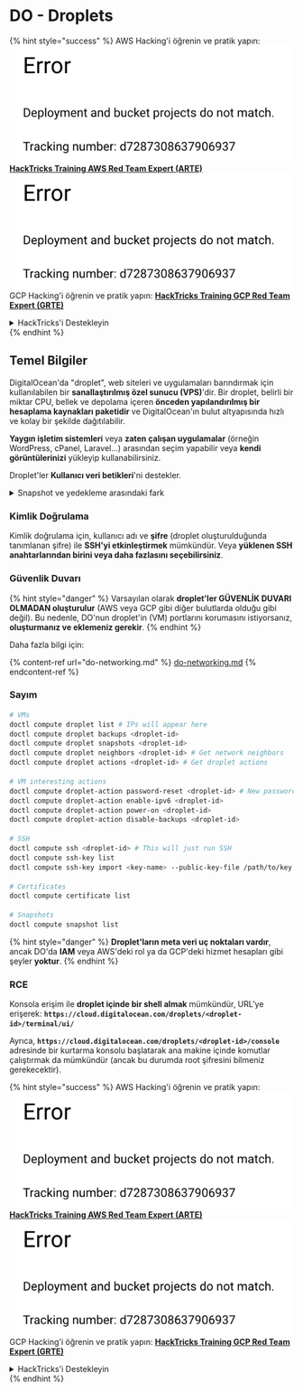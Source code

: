 # DO - Droplets

{% hint style="success" %}
AWS Hacking'i öğrenin ve pratik yapın:<img src="../../../.gitbook/assets/image (1) (1).png" alt="" data-size="line">[**HackTricks Training AWS Red Team Expert (ARTE)**](https://training.hacktricks.xyz/courses/arte)<img src="../../../.gitbook/assets/image (1) (1).png" alt="" data-size="line">\
GCP Hacking'i öğrenin ve pratik yapın: <img src="../../../.gitbook/assets/image (2).png" alt="" data-size="line">[**HackTricks Training GCP Red Team Expert (GRTE)**<img src="../../../.gitbook/assets/image (2).png" alt="" data-size="line">](https://training.hacktricks.xyz/courses/grte)

<details>

<summary>HackTricks'i Destekleyin</summary>

* [**abonelik planlarını**](https://github.com/sponsors/carlospolop) kontrol edin!
* **Bize katılın** 💬 [**Discord grubuna**](https://discord.gg/hRep4RUj7f) veya [**telegram grubuna**](https://t.me/peass) veya **bizi** **Twitter'da** 🐦 [**@hacktricks\_live**](https://twitter.com/hacktricks\_live)** takip edin.**
* **Hacking ipuçlarını paylaşmak için** [**HackTricks**](https://github.com/carlospolop/hacktricks) ve [**HackTricks Cloud**](https://github.com/carlospolop/hacktricks-cloud) github reposuna PR gönderin.

</details>
{% endhint %}

## Temel Bilgiler

DigitalOcean'da "droplet", web siteleri ve uygulamaları barındırmak için kullanılabilen bir **sanallaştırılmış özel sunucu (VPS)**'dir. Bir droplet, belirli bir miktar CPU, bellek ve depolama içeren **önceden yapılandırılmış bir hesaplama kaynakları paketidir** ve DigitalOcean'ın bulut altyapısında hızlı ve kolay bir şekilde dağıtılabilir.

**Yaygın işletim sistemleri** veya **zaten çalışan uygulamalar** (örneğin WordPress, cPanel, Laravel...) arasından seçim yapabilir veya **kendi görüntülerinizi** yükleyip kullanabilirsiniz.

Droplet'ler **Kullanıcı veri betikleri**'ni destekler.

<details>

<summary>Snapshot ve yedekleme arasındaki fark</summary>

DigitalOcean'da, bir snapshot, bir Droplet'in diskine ait zaman noktası kopyasıdır. Snapshot alındığı anda Droplet'in disk durumunu, işletim sistemini, kurulu uygulamaları ve disk üzerindeki tüm dosya ve verileri yakalar.

Snapshot'lar, orijinal Droplet ile aynı yapılandırmaya sahip yeni Droplet'ler oluşturmak veya bir Droplet'i snapshot alındığı zamandaki duruma geri yüklemek için kullanılabilir. Snapshot'lar, DigitalOcean'ın nesne depolama hizmetinde saklanır ve artımlıdır, yani yalnızca son snapshot'tan bu yana yapılan değişiklikler saklanır. Bu, onları kullanmak için verimli ve depolamak için maliyet etkin hale getirir.

Öte yandan, bir yedekleme, bir Droplet'in işletim sistemi, kurulu uygulamalar, dosyalar ve veriler ile birlikte, Droplet'in ayarları ve meta verilerini içeren tam bir kopyasıdır. Yedeklemeler genellikle düzenli bir program dahilinde gerçekleştirilir ve belirli bir zaman noktasında bir Droplet'in tüm durumunu yakalar.

Snapshot'ların aksine, yedeklemeler sıkıştırılmış ve şifrelenmiş bir formatta saklanır ve DigitalOcean'ın altyapısından uzak bir konuma güvenli bir şekilde aktarılır. Bu, yedeklemeleri felaket kurtarma için ideal hale getirir, çünkü veri kaybı veya diğer felaket olayları durumunda geri yüklenebilecek bir Droplet'in tam kopyasını sağlar.

Özetle, snapshot'lar bir Droplet'in diskine ait zaman noktası kopyalarıdır, yedeklemeler ise bir Droplet'in, ayarları ve meta verileri dahil olmak üzere, tam kopyalarıdır. Snapshot'lar DigitalOcean'ın nesne depolama hizmetinde saklanırken, yedeklemeler DigitalOcean'ın altyapısından uzak bir konuma aktarılır. Hem snapshot'lar hem de yedeklemeler bir Droplet'i geri yüklemek için kullanılabilir, ancak snapshot'lar kullanmak ve depolamak için daha verimlidir, yedeklemeler ise felaket kurtarma için daha kapsamlı bir yedekleme çözümü sunar.

</details>

### Kimlik Doğrulama

Kimlik doğrulama için, kullanıcı adı ve **şifre** (droplet oluşturulduğunda tanımlanan şifre) ile **SSH'yi etkinleştirmek** mümkündür. Veya **yüklenen SSH anahtarlarından birini veya daha fazlasını seçebilirsiniz**.

### Güvenlik Duvarı

{% hint style="danger" %}
Varsayılan olarak **droplet'ler GÜVENLİK DUVARI OLMADAN oluşturulur** (AWS veya GCP gibi diğer bulutlarda olduğu gibi değil). Bu nedenle, DO'nun droplet'in (VM) portlarını korumasını istiyorsanız, **oluşturmanız ve eklemeniz gerekir**.
{% endhint %}

Daha fazla bilgi için:

{% content-ref url="do-networking.md" %}
[do-networking.md](do-networking.md)
{% endcontent-ref %}

### Sayım
```bash
# VMs
doctl compute droplet list # IPs will appear here
doctl compute droplet backups <droplet-id>
doctl compute droplet snapshots <droplet-id>
doctl compute droplet neighbors <droplet-id> # Get network neighbors
doctl compute droplet actions <droplet-id> # Get droplet actions

# VM interesting actions
doctl compute droplet-action password-reset <droplet-id> # New password is emailed to the user
doctl compute droplet-action enable-ipv6 <droplet-id>
doctl compute droplet-action power-on <droplet-id>
doctl compute droplet-action disable-backups <droplet-id>

# SSH
doctl compute ssh <droplet-id> # This will just run SSH
doctl compute ssh-key list
doctl compute ssh-key import <key-name> --public-key-file /path/to/key.pub

# Certificates
doctl compute certificate list

# Snapshots
doctl compute snapshot list
```
{% hint style="danger" %}
**Droplet'ların meta veri uç noktaları vardır**, ancak DO'da **IAM** veya AWS'deki rol ya da GCP'deki hizmet hesapları gibi şeyler **yoktur**.
{% endhint %}

### RCE

Konsola erişim ile **droplet içinde bir shell almak** mümkündür, URL'ye erişerek: **`https://cloud.digitalocean.com/droplets/<droplet-id>/terminal/ui/`**

Ayrıca, **`https://cloud.digitalocean.com/droplets/<droplet-id>/console`** adresinde bir kurtarma konsolu başlatarak ana makine içinde komutlar çalıştırmak da mümkündür (ancak bu durumda root şifresini bilmeniz gerekecektir).

{% hint style="success" %}
AWS Hacking'i öğrenin ve pratik yapın:<img src="../../../.gitbook/assets/image (1) (1).png" alt="" data-size="line">[**HackTricks Training AWS Red Team Expert (ARTE)**](https://training.hacktricks.xyz/courses/arte)<img src="../../../.gitbook/assets/image (1) (1).png" alt="" data-size="line">\
GCP Hacking'i öğrenin ve pratik yapın: <img src="../../../.gitbook/assets/image (2).png" alt="" data-size="line">[**HackTricks Training GCP Red Team Expert (GRTE)**<img src="../../../.gitbook/assets/image (2).png" alt="" data-size="line">](https://training.hacktricks.xyz/courses/grte)

<details>

<summary>HackTricks'i Destekleyin</summary>

* [**abonelik planlarını**](https://github.com/sponsors/carlospolop) kontrol edin!
* **💬 [**Discord grubuna**](https://discord.gg/hRep4RUj7f) veya [**telegram grubuna**](https://t.me/peass) katılın ya da **Twitter'da** 🐦 [**@hacktricks\_live**](https://twitter.com/hacktricks\_live)**'ı takip edin.**
* **Hacking ipuçlarını paylaşmak için** [**HackTricks**](https://github.com/carlospolop/hacktricks) ve [**HackTricks Cloud**](https://github.com/carlospolop/hacktricks-cloud) github reposuna PR gönderin.

</details>
{% endhint %}
